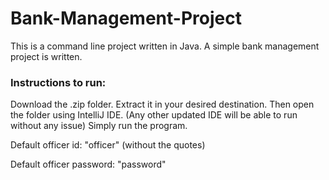 # Bank-Management-Project
This is a command line project written in Java.
A simple bank management project is written.

### Instructions to run:

Download the .zip folder. Extract it in your desired destination. Then open the folder using IntelliJ IDE. (Any other updated IDE will be able to run without any issue)
Simply run the program.

Default officer id: "officer" (without the quotes)

Default officer password: "password"

